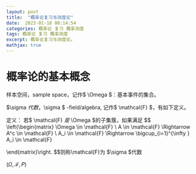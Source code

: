 ```yaml
---
layout: post
title:  "概率论复习与测度论"
date:  2023-01-18 08:14:54
categories: 概率论 复习 概率测度
tags: 概率论 复习 概率测度
excerpt: 概率论复习与测度论。
mathjax: true
---
```


# 概率论的基本概念

样本空间，sample space，记作$ \Omega $：基本事件的集合。

$\sigma $代数，$\sigma $ -field/algebra, 记作$ \mathcal{F} $，有如下定义。

定义： 若$ \mathcal{F} $是$ \Omega $的子集簇，如果满足
$$ \left\{\begin{matrix}
\Omega \in  \mathcal{F} \\ 
A \in \mathcal{F} \Rightarrow A^c \in \mathcal{F} \\
A_i \in \mathcal{F} \Rightarrow \bigcup_{i=1}^{\infty } A_i  \in \mathcal{F}

\end{matrix}\right.
$$则称\mathcal{F}为 $\sigma $代数

$( \Omega,\mathcal{F},P )$